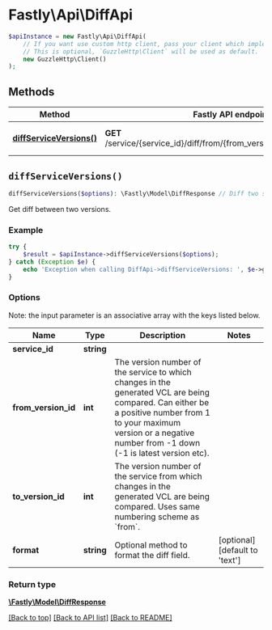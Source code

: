 # Fastly\Api\DiffApi


```php
$apiInstance = new Fastly\Api\DiffApi(
    // If you want use custom http client, pass your client which implements `GuzzleHttp\ClientInterface`.
    // This is optional, `GuzzleHttp\Client` will be used as default.
    new GuzzleHttp\Client()
);
```

## Methods

Method | Fastly API endpoint | Description
------------- | ------------- | -------------
[**diffServiceVersions()**](DiffApi.md#diffServiceVersions) | **GET** /service/{service_id}/diff/from/{from_version_id}/to/{to_version_id} | Diff two service versions


## `diffServiceVersions()`

```php
diffServiceVersions($options): \Fastly\Model\DiffResponse // Diff two service versions
```

Get diff between two versions.

### Example
```php
try {
    $result = $apiInstance->diffServiceVersions($options);
} catch (Exception $e) {
    echo 'Exception when calling DiffApi->diffServiceVersions: ', $e->getMessage(), PHP_EOL;
}
```

### Options

Note: the input parameter is an associative array with the keys listed below.

Name | Type | Description  | Notes
------------- | ------------- | ------------- | -------------
**service_id** | **string** |  |
**from_version_id** | **int** | The version number of the service to which changes in the generated VCL are being compared. Can either be a positive number from 1 to your maximum version or a negative number from -1 down (-1 is latest version etc). |
**to_version_id** | **int** | The version number of the service from which changes in the generated VCL are being compared. Uses same numbering scheme as &#x60;from&#x60;. |
**format** | **string** | Optional method to format the diff field. | [optional] [default to &#39;text&#39;]

### Return type

[**\Fastly\Model\DiffResponse**](../Model/DiffResponse.md)

[[Back to top]](#) [[Back to API list]](../../README.md#endpoints)
[[Back to README]](../../README.md)
